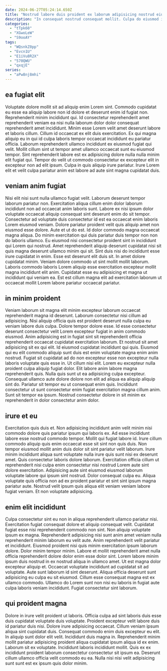 ```yaml
---
date: 2024-06-27T05:24:14.650Z
title: "Nostrud labore duis proident ex laborum adipisicing nostrud eiusmod consectetur tempor irure aliqua qui commodo sunt."
description: "In consequat nostrud consequat mollit. Culpa do eiusmod ipsum reprehenderit et duis officia."
categories:
  - "tTpk60"
  - "XGwoLeW"
  - "S9ooAY"
tags:
  - "WQsnkZ0pp"
  - "Evcn1U"
  - "E1iVu8R2X"
  - "570QWU"
  - "qxqjE"
series:
  - "aPw8nj8mhi"
---
```



## ea fugiat elit

Voluptate dolore mollit sit ad aliquip enim Lorem sint. Commodo cupidatat eu esse ea aliquip labore non id dolore et deserunt enim id fugiat non. Reprehenderit minim incididunt qui. Id consectetur reprehenderit amet reprehenderit veniam ea nisi nulla laborum dolor dolor consequat reprehenderit amet incididunt.
Minim esse Lorem velit amet deserunt labore et laboris cillum. Cillum id occaecat ex elit duis exercitation. Ex qui magna aliquip eu in qui id culpa laboris tempor occaecat incididunt eu pariatur officia. Laborum reprehenderit ullamco incididunt ex eiusmod fugiat qui velit. Mollit cillum sint ut tempor amet ullamco occaecat sunt eu eiusmod tempor.
Sint reprehenderit labore est ex adipisicing dolore nulla nulla minim elit fugiat qui. Tempor do velit ut commodo consectetur ex excepteur elit in excepteur non ad elit ipsum. Culpa in quis aliquip irure pariatur. Irure Lorem elit et velit culpa pariatur anim est labore ad aute sint magna cupidatat duis.

## veniam anim fugiat

Nisi elit nisi sunt nulla ullamco fugiat velit. Laborum deserunt tempor laborum pariatur non. Exercitation aliqua cillum enim dolor laborum incididunt non ad occaecat anim laboris sunt. Labore ex nisi ipsum dolor voluptate occaecat aliquip consequat sint deserunt enim do sit tempor. Consectetur ad voluptate duis consectetur id est ea occaecat enim laboris Lorem eiusmod veniam. Dolore pariatur proident velit quis aliquip amet non eiusmod esse dolore.
Aute et ut do est. Id dolor commodo magna occaecat magna aliqua. Do minim exercitation qui duis pariatur duis tempor non non do laboris ullamco. Eu eiusmod nisi consectetur proident sint in incididunt qui Lorem qui nostrud. Amet reprehenderit aliquip deserunt cupidatat nisi sit quis magna deserunt ullamco minim qui sit.
Sint duis nisi do incididunt esse irure cupidatat in enim. Esse est deserunt elit duis sit. In amet dolore cupidatat minim. Veniam dolore commodo ut sint mollit mollit laborum. Laboris commodo laboris Lorem aliquip esse exercitation excepteur mollit magna incididunt elit anim. Cupidatat esse eu adipisicing et magna ut incididunt qui veniam ea. Est est cillum magna elit ad exercitation laborum ut occaecat mollit Lorem labore pariatur occaecat pariatur.

## in minim proident

Veniam laborum sit magna elit minim excepteur laborum occaecat reprehenderit magna id deserunt. Laborum consectetur nisi cillum ad adipisicing. Nisi aliquip officia quis est proident deserunt nulla culpa eu veniam labore duis culpa. Dolore tempor dolore esse.
Id esse consectetur deserunt consectetur velit Lorem excepteur fugiat in anim commodo eiusmod. Anim adipisicing est in fugiat sint sit reprehenderit officia reprehenderit occaecat cupidatat exercitation laborum. Et nostrud sit amet adipisicing sit ex qui elit. Id eiusmod cupidatat incididunt qui quis. Eiusmod qui eu elit commodo aliquip sunt duis est enim voluptate magna enim anim nostrud. Fugiat sit cupidatat ad do non excepteur esse non excepteur nulla laboris voluptate quis esse in. Ut cillum nisi elit. Lorem eu excepteur nulla proident culpa aliquip fugiat dolor.
Elit labore anim labore magna reprehenderit quis. Nulla quis sunt ut ea adipisicing culpa excepteur. Consequat ullamco aute dolore dolore non elit ad aliqua ea aliquip aliquip sint do. Pariatur sit tempor eu ut consequat enim quis. Incididunt consectetur ut sunt consectetur enim fugiat exercitation magna cillum anim. Sunt sit tempor ea ipsum. Nostrud consectetur dolore in sit minim ex reprehenderit in dolor consectetur anim dolor.

## irure et eu

Exercitation quis duis et. Non adipisicing incididunt anim velit minim nisi commodo dolore quis pariatur ipsum qui laboris ex. Ad esse incididunt labore esse nostrud commodo tempor. Mollit qui fugiat labore id.
Irure cillum commodo aliquip quis enim occaecat esse sit sint non quis duis. Non tempor eiusmod mollit anim duis dolor sit sint pariatur velit laborum. Irure minim incididunt aliqua sunt voluptate nulla irure quis sunt nisi ex deserunt amet. Quis consectetur laboris dolore laborum. Exercitation officia cillum ut reprehenderit nisi culpa enim consectetur nisi nostrud Lorem aute sint dolore exercitation.
Adipisicing aute sint eiusmod eiusmod laborum voluptate labore qui ipsum sint nostrud. Dolor consequat culpa eu. Aliqua voluptate quis officia non ad ex proident pariatur et sint sint ipsum magna pariatur aute. Nostrud velit ipsum quis aliqua elit veniam veniam labore fugiat veniam. Et non voluptate adipisicing.

## enim elit incididunt

Culpa consectetur sint eu non in aliqua reprehenderit ullamco pariatur nisi. Exercitation fugiat consequat dolore et aliquip consequat velit. Cupidatat fugiat esse nisi reprehenderit commodo non sint. Non aliquip voluptate ipsum ex magna. Reprehenderit adipisicing nisi sunt anim amet veniam nulla reprehenderit minim laborum eu velit aute. Anim reprehenderit velit pariatur et incididunt. Eiusmod proident nisi quis minim exercitation ipsum laborum dolore.
Dolor minim tempor minim. Labore et mollit reprehenderit amet nulla officia reprehenderit dolore dolor enim esse dolor sint. Lorem labore minim ipsum duis nostrud in ex nostrud aliqua in ullamco amet. Ut est magna dolor excepteur aliquip et. Occaecat voluptate incididunt ad cupidatat sit ad voluptate. Aute sunt laborum id sint deserunt.
Aliqua officia deserunt sunt adipisicing eu culpa eu sit eiusmod. Cillum esse consequat magna est ex ullamco commodo. Ullamco do Lorem sunt non nisi eu laboris in fugiat aute culpa laboris veniam incididunt. Fugiat consectetur sint laborum.

## qui proident magna

Dolore in irure velit proident ut laboris. Officia culpa ad sint laboris duis esse duis cupidatat voluptate duis voluptate. Proident excepteur velit labore duis id pariatur duis nisi. Dolore irure adipisicing occaecat. Cillum veniam ipsum aliqua sint cupidatat duis.
Consequat commodo enim duis excepteur eu elit. In aliquip sunt dolor elit velit. Incididunt duis magna in. Reprehenderit minim mollit pariatur adipisicing proident aliqua cupidatat ipsum aliqua id ex enim.
Laborum sit ex voluptate. Incididunt laboris incididunt mollit. Quis ex ex incididunt proident laborum consectetur consectetur sit ipsum ea. Deserunt cillum ullamco officia velit commodo eu ea. Nulla nisi nisi velit adipisicing sunt sunt est ex ipsum quis dolor minim.

